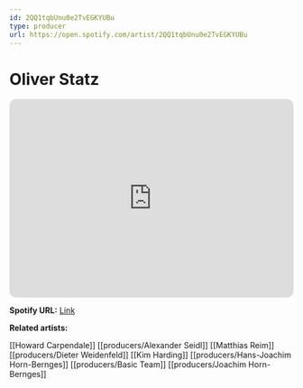 ```yaml
---
id: 2QQ1tqbUnu0e2TvEGKYUBu
type: producer
url: https://open.spotify.com/artist/2QQ1tqbUnu0e2TvEGKYUBu
---
```

# Oliver Statz

<iframe style="border-radius:12px" src="https://open.spotify.com/embed/artist/2QQ1tqbUnu0e2TvEGKYUBu" width="100%" height="352" frameBorder="0" allowfullscreen="" allow="autoplay; clipboard-write; encrypted-media; fullscreen; picture-in-picture" loading="lazy"></iframe>

**Spotify URL:** [Link](https://open.spotify.com/artist/2QQ1tqbUnu0e2TvEGKYUBu)

**Related artists:**

[[Howard Carpendale]]
[[producers/Alexander Seidl]]
[[Matthias Reim]]
[[producers/Dieter Weidenfeld]]
[[Kim Harding]]
[[producers/Hans-Joachim Horn-Bernges]]
[[producers/Basic Team]]
[[producers/Joachim Horn-Bernges]]
